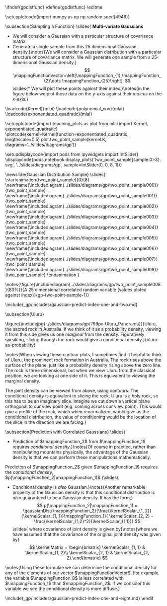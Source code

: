 \ifndef{gpdistfunc}
\define{gpdistfunc}
\editme

\setupplotcode{import numpy as np
np.random.seed(4949)}

\subsection{Sampling a Function}
\slides{
**Multi-variate Gaussians**

* We will consider a Gaussian with a particular structure of covariance matrix.
* Generate a single sample from this 25 dimensional Gaussian density,}\notes{We will consider a Gaussian distribution with a particular structure of covariance matrix. We will generate *one* sample from a 25-dimensional Gaussian density.} 
$$
\mappingFunctionVector=\left[\mappingFunction_{1},\mappingFunction_{2}\dots \mappingFunction_{25}\right].
$$
\slides{* We will plot these points against their index.}\notes{in the figure below we plot these data on the $y$-axis against their *indices* on the $x$-axis.}

\loadcode{Kernel}{mlai}
\loadcode{polynomial_cov}{mlai}
\loadcode{exponentiated_quadratic}{mlai}

\setupplotcode{import teaching_plots as plot
from mlai import Kernel, exponentiated_quadratic}
\plotcode{kernel=Kernel(function=exponentiated_quadratic, lengthscale=0.5)
plot.two_point_sample(kernel.K, diagrams='../slides/diagrams/gp')}

\setupdisplaycode{import pods
from ipywidgets import IntSlider}
\displaycode{pods.notebook.display_plots('two_point_sample{sample:0>3}.svg', '../slides/diagrams/gp', sample=IntSlider(0, 0, 8, 1))}

							
\newslide{Gaussian Distribution Sample}
\slides{
\startanimation{two_point_sample}{0}{8}
\newframe{\includediagram{../slides/diagrams/gp/two_point_sample000}}{two_point_sample}
\newframe{\includediagram{../slides/diagrams/gp/two_point_sample001}}{two_point_sample}
\newframe{\includediagram{../slides/diagrams/gp/two_point_sample002}}{two_point_sample}
\newframe{\includediagram{../slides/diagrams/gp/two_point_sample003}}{two_point_sample}
\newframe{\includediagram{../slides/diagrams/gp/two_point_sample004}}{two_point_sample}
\newframe{\includediagram{../slides/diagrams/gp/two_point_sample005}}{two_point_sample}
\newframe{\includediagram{../slides/diagrams/gp/two_point_sample006}}{two_point_sample}
\newframe{\includediagram{../slides/diagrams/gp/two_point_sample007}}{two_point_sample}
\newframe{\includediagram{../slides/diagrams/gp/two_point_sample008}}{two_point_sample}
\endanimation
}

\notes{\figure{\includediagram{../slides/diagrams/gp/two_point_sample008}{80%}}{A 25 dimensional correlated random variable (values ploted against index)}{gp-two-point-sample-1}}

\include{_gp/includes/gaussian-predict-index-one-and-two.md}

\subsection{Uluru}

\figure{\includejpg{../slides/diagrams/gp/799px-Uluru_Panorama}}{Uluru, the sacred rock in Australia. If we think of it as a probability density, viewing it from this side gives us one *marginal* from the density. Figuratively speaking, slicing through the rock would give a conditional density.}{uluru-as-probability}

\notes{When viewing these contour plots, I sometimes find it helpful to think of Uluru, the prominent rock formation in Australia. The rock rises above the surface of the plane, just like a probability density rising above the zero line. The rock is three dimensional, but when we view Uluru from the classical position, we are looking at one side of it. This is equivalent to viewing the marginal density. 

The joint density can be viewed from above, using contours. The conditional density is equivalent to *slicing* the rock. Uluru is a holy rock, so this has to be an imaginary slice. Imagine we cut down a vertical plane orthogonal to our view point (e.g. coming across our view point). This would give a profile of the rock, which when renormalized, would give us the conditional distribution, the value of conditioning would be the location of the slice in the direction we are facing.}

\subsection{Prediction with Correlated Gaussians}
\slides{
* Prediction of $\mappingFunction_2$ from $\mappingFunction_1$ requires *conditional density*.}\notes{Of course in practice, rather than manipulating mountains physically, the advantage of the Gaussian density is that we can perform these manipulations mathematically. 

Prediction of $\mappingFunction_2$ given $\mappingFunction_1$ requires the *conditional density*, $p(\mappingFunction_2|\mappingFunction_1)$.}\slides{
* Conditional density is *also* Gaussian.}\notes{Another remarkable property of the Gaussian density is that this conditional distribution is *also* guaranteed to be a Gaussian density. It has the form,}
    $$
    p(\mappingFunction_2|\mappingFunction_1) = \gaussianDist{\mappingFunction_2}{\frac{\kernelScalar_{1, 2}}{\kernelScalar_{1, 1}}\mappingFunction_1}{ \kernelScalar_{2, 2} - \frac{\kernelScalar_{1,2}^2}{\kernelScalar_{1,1}}}
    $$\slides{
    where covariance of joint density is given by}\notes{where we have assumed that the covariance of the original joint density was given by}
    $$
    \kernelMatrix = \begin{bmatrix} \kernelScalar_{1, 1} & \kernelScalar_{1, 2}\\ \kernelScalar_{2, 1} & \kernelScalar_{2, 2}.\end{bmatrix}
    $$

\notes{Using these formulae we can determine the conditional density for any of the elements of our vector $\mappingFunctionVector$. For example, the variable $\mappingFunction_8$ is less correlated with $\mappingFunction_1$ than $\mappingFunction_2$. If we consider this variable we see the conditional density is more diffuse.}

\include{_gp/includes/gaussian-predict-index-one-and-eight.md}
\endif
